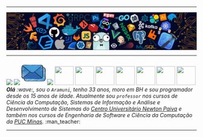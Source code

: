 <!--- Olá, esse é meu leiame, fique à vontade para utilizá-lo como quiser! -->

-----

<div>
<img align="center" alt="Header" src="https://github.com/viniciomorais66/viniciomorais66/blob/main/img/header.png?raw=true"/>
</div>

-----

<div alinhar="centro">
<tabela>
<tr>
 <td alinhar="center" colspan="11"></td>
</tr>
<tr>
<td><a href="https://github.com/viniciomorais66" target="_blank"><img src="https://github.com/viniciomorais66/viniciomorais66/blob/main/img/github5.png ?raw=true" largura="50px" altura="50px"/></a>
</td>
<td><a href="https://replit.com/@aramuni"><img src="https://github.com/viniciomorais66/viniciomorais66/blob/main/img/replit3.svg?raw=true "largura="50px" altura="50px"/></a>
</td>
<td><a href="mailto:viniciomorais66@gmail.com" target="_blank"><img src="https://github.com/viniciomorais66/viniciomorais66/blob/main/img/email11.png?raw =true" largura="50px" altura="50px"/></a>
</td>
<td><a href="https://wa.me/5531980402103" target="_blank"><img src="https://github.com/viniciomorais66/viniciomorais66/blob/main/img/wpp2.png ?raw=true" largura="50px" altura="50px"/></a>
</td>
<td><a href="https://www.instagram.com/viniciomorais66/" target="_blank"><img src="https://github.com/viniciomorais66/viniciomorais66/blob/main/img/ insta2.png?raw=true" width="50px" height="50px"/></a>
</td>
<td><a href="https://www.linkedin.com/in/viniciomorais66/" target="_blank"><img src="https://github.com/viniciomorais66/viniciomorais66/blob/main/ img/linkedin2.png?raw=true" width="50px" height="50px"/></a>
</td>
<td><a href="http://lattes.cnpq.br/1208427665892059" target="_blank"><img src="https://github.com/viniciomorais66/viniciomorais66/blob/main/img/lattes2 .png?raw=true" width="50px" height="50px"/></a>
</td>
<!--<td><a href="https://slack.com/app_redirect?channel=UVD9N6VCL"><img src="https://github.com/viniciomorais66/viniciomorais66/blob/main/img/ folga.png?raw=true" width="50px" height="50px"/></a>
</td>-->
<td><a href="https://discordapp.com/users/959151773728251914" target="_blank"><img src="https://github.com/viniciomorais66/viniciomorais66/blob/main/img/discord2 .png?raw=true" width="50px" height="50px"/></a>
</td>
<td><a href="https://www.skoob.com.br/perfil/Aramuni" target="_blank"><img src="https://github.com/viniciomorais66/viniciomorais66/blob/main /img/skoob2.png?raw=true" width="50px" height="50px"/></a>
</td>
<td><a href="https://scholar.google.com.br/citations?user=OARYxSYAAAAJ&hl=pt-BR&oi=ao" target="_blank"><img src="https://github.com /viniciomorais66/viniciomorais66/blob/main/img/scholar2.png?raw=true" width="50px" height="50px"/></a>
</td>
<td><a href="https://calendly.com/aramuni/" target="_blank"><img src="https://github.com/viniciomorais66/viniciomorais66/blob/main/img/calendar2. png?raw=true" width="50px" height="50px"/></a>
</td>
</tr>
<tr>
 <td alinhar="center" colspan="11"></td>
</tr>
</tabela>

</div>
<div alinhar="justificar">
<i><b>Olá</b> :wave:, sou o <code>Aramuni</code>, tenho 33 anos, moro em BH e sou programador desde os 15 anos de idade. Atualmente sou <code>professor</code> nos cursos de Ciência da Computação, Sistemas de Informação e Análise e Desenvolvimento de Sistemas do <a href="https://newtonpaiva.br/" target="_blank">Centro Universitário Newton Paiva</a> e também nos cursos de Engenharia de Software e Ciência da Computação da <a href="https://www.pucminas.br/" target="_blank">PUC Minas</a>.</i > :man_teacher:<br />
</div>

-----
